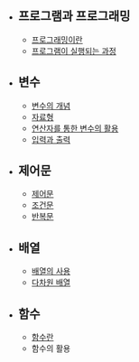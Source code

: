 

+ ## 프로그램과 프로그래밍
  + [프로그래밍이란](https://github.com/Hongyoosung/Cpp-Basic/blob/master/Program/programming/programming.md)
  + [프로그램이 실행되는 과정](https://github.com/Hongyoosung/Cpp-Basic/blob/master/Program/programming/programcreate.md)



+ ## 변수
  + [변수의 개념](https://github.com/Hongyoosung/Cpp-Basic/blob/master/Value/Valuable.md)
  + [자료형](https://github.com/Hongyoosung/Cpp-Basic/blob/master/Value/Data%20types.md)
  + [연산자를 통한 변수의 활용](https://github.com/Hongyoosung/Cpp-Basic/blob/master/Value/Operator.md)
  + [입력과 출력](https://github.com/Hongyoosung/Cpp-Basic/blob/master/Value/Inputs%20and%20outputs.md)
  
  
+ ## 제어문
  + [제어문](https://github.com/Hongyoosung/Cpp-Basic/blob/master/Control/Control%20Statement.md)
  + [조건문](https://github.com/Hongyoosung/Cpp-Basic/blob/master/Control/Conditional%20statement.md)
  + [반복문](https://github.com/Hongyoosung/Cpp-Basic/blob/master/Control/Iteration.md)

+ ## 배열
  + [배열의 사용](https://github.com/Hongyoosung/Cpp-Basic/blob/master/Array/useArray.md)
  + [다차원 배열](https://github.com/Hongyoosung/Cpp-Basic/blob/master/Array/useArray2.md)
  
+ ## 함수
  + [함수란](https://github.com/Hongyoosung/Cpp-Basic/blob/master/function/func.md)
  + 함수의 활용
